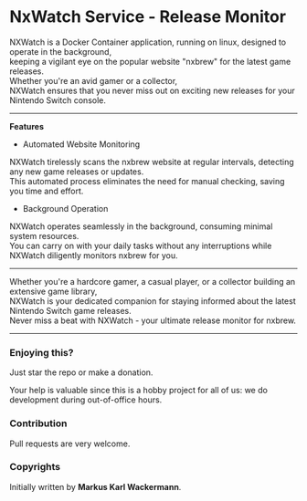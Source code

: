 NxWatch Service - Release Monitor
=================================

NXWatch is a Docker Container application, running on linux, designed to operate in the background,<br/>
keeping a vigilant eye on the popular website "nxbrew" for the latest game releases.<br/>
Whether you're an avid gamer or a collector,<br/>
NXWatch ensures that you never miss out on exciting new releases for your Nintendo Switch console.

---

**Features**

- Automated Website Monitoring

NXWatch tirelessly scans the nxbrew website at regular intervals, detecting any new game releases or updates.<br/>
This automated process eliminates the need for manual checking, saving you time and effort.

- Background Operation

NXWatch operates seamlessly in the background, consuming minimal system resources.<br/>
You can carry on with your daily tasks without any interruptions while NXWatch diligently monitors nxbrew for you.

---

Whether you're a hardcore gamer, a casual player, or a collector building an extensive game library,<br/>
NXWatch is your dedicated companion for staying informed about the latest Nintendo Switch game releases.<br/>
Never miss a beat with NXWatch - your ultimate release monitor for nxbrew.

---

### Enjoying this?
Just star the repo or make a donation.

Your help is valuable since this is a hobby project for all of us: we do development during out-of-office hours.

### Contribution
Pull requests are very welcome.

### Copyrights
Initially written by **Markus Karl Wackermann**.
